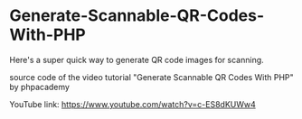 # Generate-Scannable-QR-Codes-With-PHP
Here's a super quick way to generate QR code images for scanning.


source code of the video tutorial "Generate Scannable QR Codes With PHP" by phpacademy

YouTube link:
https://www.youtube.com/watch?v=c-ES8dKUWw4
